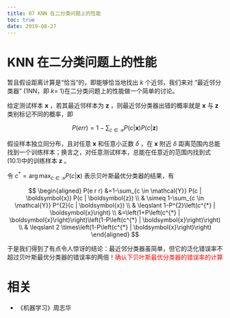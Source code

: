 ```yaml
---
title: 07 KNN 在二分类问题上的性能
toc: true
date: 2019-08-27
---
```


# KNN 在二分类问题上的性能

暂且假设距离计算是“恰当”的，即能够恰当地找出 $k$ 个近邻，我们来对 “最近邻分类器” (1NN，即 $k$= 1)在二分类问题上的性能做一个简单的讨论。


给定测试样本 $\boldsymbol{x}$ ，若其最近邻样本为 $\boldsymbol{z}$ ，则最近邻分类器出错的概率就是 $\boldsymbol{x}$ 与 $\boldsymbol{z}$ 类别标记不同的概率，即

$$
P(e r r)=1-\sum_{c \in \mathcal{Y}} P(c | \boldsymbol{x}) P(c | \boldsymbol{z})\tag{10.1}
$$


假设样本独立同分布，且对任意 $\boldsymbol{x}$ 和任意小正数 $\delta$ ，在 $\boldsymbol{x}$ 附近 $\delta$ 距离范围内总能找到一个训练样本；换言之，对任意测试样本，总能在任意近的范围内找到式(10.1)中的训练样本 $\boldsymbol{z}$ 。

令 $c^{*}=\arg \max _{c \in \mathcal{Y}} P(c | \boldsymbol{x})$ 表示贝叶斯最优分类器的结果，有

$$
\begin{aligned} P(e r r) &=1-\sum_{c \in \mathcal{Y}} P(c | \boldsymbol{x}) P(c | \boldsymbol{z}) \\ & \simeq 1-\sum_{c \in \mathcal{Y}} P^{2}(c | \boldsymbol{x}) \\ & \leqslant 1-P^{2}\left(c^{*} | \boldsymbol{x}\right) \\ &=\left(1+P\left(c^{*} | \boldsymbol{x}\right)\right)\left(1-P\left(c^{*} | \boldsymbol{x}\right)\right) \\ & \leqslant 2 \times\left(1-P\left(c^{*} | \boldsymbol{x}\right)\right) \end{aligned}
$$

于是我们得到了有点令人惊讶的结论：最近邻分类器虽简单，但它的泛化错误率不超过贝叶斯最优分类器的错误率的两倍！<span style="color:red;">确认下贝叶斯最优分类器的错误率的计算</span>





# 相关

- 《机器学习》周志华
